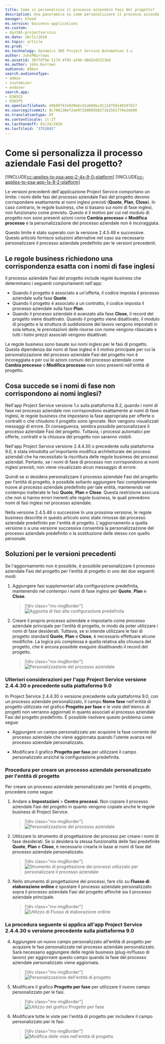 ```yaml
---
title: Come si personalizza il processo aziendale Fasi del progetto?
description: Una panoramica su come personalizzare il processo aziendale Fasi del progetto.
manager: kfend
ms.service: business-applications
ms.custom:
- dyn365-projectservice
ms.date: 10/11/2018
ms.topic: article
ms.prod: ''
ms.technology: Dynamics 365 Project Service Automation 3.x
author: JohnPBurrows
ms.assetid: 36f7df9e-117d-4f85-af4b-d842e93321bd
ms.author: john.burrows
audience: Admin
search.audienceType:
- admin
- customizer
- enduser
search.app:
- D365CE
- D365PS
ms.openlocfilehash: d4b99f67e929ebcd1a684bcd1124756140107d17
ms.sourcegitcommit: 8c786230ef2a497280885b827162561776e2eb00
ms.translationtype: HT
ms.contentlocale: it-IT
ms.lasthandoff: 03/24/2020
ms.locfileid: "3752601"
---
```

# <a name="how-do-i-customize-the-project-stages-business-process-flow"></a>Come si personalizza il processo aziendale Fasi del progetto?
[!INCLUDE[cc-applies-to-psa-app-2-4x-9-0-platform](../includes/cc-applies-to-psa-app-2-4x-9-0-platform.md)]
[!INCLUDE[cc-applies-to-psa-app-1x-8-2-platform](../includes/cc-applies-to-psa-app-1x-8-2-platform.md)]

Le versioni precedenti dell'applicazione Project Service comportano un limite: i nomi delle fasi del processo aziendale Fasi del progetto devono corrispondere esattamente ai nomi inglesi previsti (**Quote**, **Plan**, **Close**). In caso contrario, le regole business, che si basano sui nomi di fase inglesi, non funzionano come previsto. Questo è il motivo per cui nel modulo di progetto non sono presenti azioni come **Cambia processo** o **Modifica processo** e la personalizzazione del processo aziendale non è incoraggiata. 

Questo limite è stato superato con la versione 2.4.5.48 e successive. Questo articolo fornisce soluzioni alternative nel caso sia necessario personalizzare il processo aziendale predefinito per le versioni precedenti.  

## <a name="business-logic-requires-an-exact-match-with-english-stage-names"></a>Le regole business richiedono una corrispondenza esatta con i nomi di fase inglesi

Il processo aziendale Fasi del progetto include regole business che determinano i seguenti comportamenti nell'app:
- Quando il progetto è associato a un'offerta, il codice imposta il processo aziendale sulla fase **Quote**.
- Quando il progetto è associato a un contratto, il codice imposta il processo aziendale sulla fase **Plan**.
- Quando il processo aziendale è avanzato alla fase **Close**, il record del progetto viene disattivato. Quando il progetto viene disattivato, il modulo di progetto e la struttura di suddivisione del lavoro vengono impostati in sola lettura, le prenotazioni delle risorse con nome vengono rilasciate e tutti i listini prezzi associati vengono disattivati.

Le regole business sono basate sui nomi inglesi per le fasi di progetto. Questa dipendenza dai nomi di fase inglesi è il motivo principale per cui la personalizzazione del processo aziendale Fasi del progetto non è incoraggiata e per cui le azioni comuni del processo aziendale come **Cambia processo** o **Modifica processo** non sono presenti nell'entità di progetto.

## <a name="what-happens-if-the-stage-names-dont-match-the-english-names"></a>Cosa succede se i nomi di fase non corrispondono ai nomi inglesi?

Nell'app Project Service versione 1.x sulla piattaforma 8.2, quando i nomi di fase nel processo aziendale non corrispondono esattamente ai nomi di fase inglesi, le regole business che impostano la fase appropriata per offerte o contratti o che chiudono il progetto sono ignorate. Non vengono visualizzati messaggi di errore. Di conseguenza, sembra possibile personalizzare il processo aziendale Fasi del progetto. Tuttavia, i processi automatici per offerte, contratti e la chiusura del progetto non saranno visibili.

Nell'app Project Service versione 2.4.4.30 o precedente sulla piattaforma 9.0, è stata introdotta un'importante modifica architetturale dei processi aziendali che ha necessitato la riscrittura delle regole business dei processi aziendali. Pertanto, se i nomi di fase di processo non corrispondono ai nomi inglesi previsti, non viene visualizzato alcun messaggio di errore. 

Quindi se si desidera personalizzare il processo aziendale Fasi del progetto per l'entità di progetto, è possibile soltanto aggiungere fasi completamente nuove al processo aziendale predefinito per tale entità, mantenendo nel contempo inalterate le fasi **Quote**, **Plan** e **Close**. Questa restrizione assicura che non si hanno errori inerenti alle regole business, le quali prevedono nomi di fasi inglesi nel processo aziendale.

Nella versione 2.4.5.48 o successive In una prossima versione, le regole business descritte in questo articolo sono state rimosse dal processo aziendale predefinito per l'entità di progetto. L'aggiornamento a quella versione o a una versione successiva consentirà la personalizzazione del processo aziendale predefinito o la sostituzione delle stesso con quello personale. 

## <a name="workarounds-for-earlier-versions"></a>Soluzioni per le versioni precedenti

Se l'aggiornamento non è possibile, è possibile personalizzare il processo aziendale Fasi del progetto per l'entità di progetto in uno dei due seguenti modi:

1. Aggiungere fasi supplementari alla configurazione predefinita, mantenendo nel contempo i nomi di fase inglesi per **Quote**, **Plan** e **Close**.

   > [!div class="mx-imgBorder"] 
   > ![Aggiunta di fasi alla configurazione predefinita](media/FAQ-Customize-BPF-1.png)
 
2. Creare il proprio processo aziendale e impostarlo come processo aziendale principale per l'entità di progetto, in modo da poter utilizzare i nomi di fase desiderati. Tuttavia, se si intende utilizzare le fasi di progetto standard **Quote**, **Plan** e **Close**, è necessario effettuare alcune modifiche. La logica più complessa è quella relativa alla chiusura del progetto, che è ancora possibile eseguire disattivando il record del progetto.

   > [!div class="mx-imgBorder"] 
   > ![Personalizzazione del processo aziendale](media/FAQ-Customize-BPF-2.png)

### <a name="additional-considerations-for-project-service-app-version-24430-or-earlier-on-platform-90"></a>Ulteriori considerazioni per l'app Project Service versione 2.4.4.30 o precedente sulla piattaforma 9.0

In Project Service 2.4.4.30 o versione precedente sulla piattaforma 9.0, con un processo aziendale personalizzato, il campo **Nome fase** nell'entità di progetto utilizzata nel grafico **Progetto per fase** e le viste dell'elenco di progetti non verranno aggiornati in quanto associati al processo aziendale Fasi del progetto predefinito. È possibile risolvere questo problema come segue:

- Aggiungere un campo personalizzato per acquisire la fase corrente del processo aziendale che viene aggiornata quando l'utente avanza nel processo aziendale personalizzato.

- Modificare il grafico **Progetto per fase** per utilizzare il campo personalizzato anziché la configurazione predefinita.

### <a name="steps-to-create-your-own-business-process-flow-for-the-project-entity"></a>Procedura per creare un processo aziendale personalizzato per l'entità di progetto

Per creare un processo aziendale personalizzato per l'entità di progetto, procedere come segue:

1. Andare a **Impostazioni** > **Centro processi**. Non copiare il processo aziendale Fasi del progetto in quanto vengono copiate anche le regole business di Project Service.

   > [!div class="mx-imgBorder"] 
   > ![Personalizzazione del processo aziendale](media/FAQ-Customize-BPF-3.png)

2. Utilizzare lo strumento di progettazione dei processi per creare i nomi di fase desiderati. Se si desidera la stessa funzionalità delle fasi predefinite **Quote**, **Plan** e **Close**, è necessario crearla in base ai nomi di fase del processo aziendale personalizzato.

   > [!div class="mx-imgBorder"] 
   > ![Strumento di progettazione dei processi utilizzato per personalizzare il processo aziendale](media/FAQ-Customize-BPF-4.png) 

3. Nello strumento di progettazione dei processi, fare clic su **Flusso di elaborazione ordine** e spostare il processo aziendale personalizzato sopra il processo aziendale Fasi del progetto affinché sia il processo aziendale principale.

   > [!div class="mx-imgBorder"] 
   > ![Utilizzo di Flusso di elaborazione ordine](media/FAQ-Customize-BPF-5-720.png)

### <a name="the-following-steps-apply-to-project-service-app-24430-or-earlier-on-the-90-platform"></a>La procedura seguente si applica all'app Project Service 2.4.4.30 o versione precedente sulla piattaforma 9.0

4. Aggiungere un nuovo campo personalizzato all'entità di progetto per acquisire le fasi personalizzate nel processo aziendale personalizzato. Sarà necessario aggiungere delle regole business (plug-in/flusso di lavoro) per aggiornare questo campo quando la fase del processo aziendale personalizzato viene aggiornata.

   > [!div class="mx-imgBorder"] 
   > ![Personalizzazione dell'entità di progetto](media/FAQ-Customize-BPF-6-720.png)

5. Modificare il grafico **Progetto per fase** per utilizzare il nuovo campo personalizzato per le fasi.

   > [!div class="mx-imgBorder"] 
   > ![Utilizzo del grafico Progetto per fase](media/FAQ-Customize-BPF-7-720.png)

6. Modificare tutte le viste per l'entità di progetto per includere il campo personalizzato per le fasi.

   > [!div class="mx-imgBorder"] 
   > ![Modifica delle viste nell'entità di progetto](media/FAQ-Customize-BPF-8-720.png)

